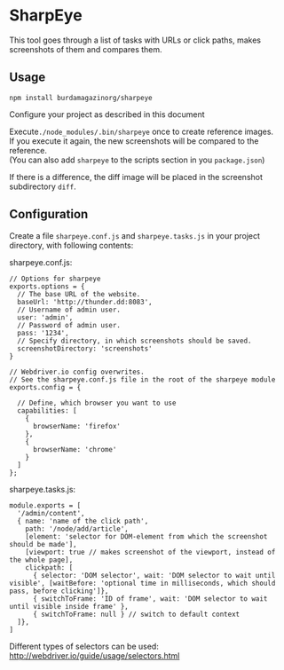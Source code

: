 # SharpEye
This tool goes through a list of tasks with URLs or click paths, makes screenshots of them and compares them.

## Usage
`npm install burdamagazinorg/sharpeye`

Configure your project as described in this document

Execute`./node_modules/.bin/sharpeye` once to create reference images.  
If you execute it again, the new screenshots will be compared to the reference.  
(You can also add `sharpeye` to the scripts section in you `package.json`)

If there is a difference, the diff image will be placed in the screenshot subdirectory `diff`.


## Configuration

Create a file `sharpeye.conf.js` and `sharpeye.tasks.js` in your project directory, with following contents:

sharpeye.conf.js:
```
// Options for sharpeye
exports.options = {
  // The base URL of the website.
  baseUrl: 'http://thunder.dd:8083',
  // Username of admin user.
  user: 'admin',
  // Password of admin user.
  pass: '1234',
  // Specify directory, in which screenshots should be saved.
  screenshotDirectory: 'screenshots'
}

// Webdriver.io config overwrites.
// See the sharpeye.conf.js file in the root of the sharpeye module
exports.config = {

  // Define, which browser you want to use
  capabilities: [
    {
      browserName: 'firefox'
    },
    {
      browserName: 'chrome'
    }
  ]
};

```

sharpeye.tasks.js:
```
module.exports = [
  '/admin/content',
  { name: 'name of the click path',
    path: '/node/add/article',
    [element: 'selector for DOM-element from which the screenshot should be made'],
    [viewport: true // makes screenshot of the viewport, instead of the whole page],
    clickpath: [
      { selector: 'DOM selector', wait: 'DOM selector to wait until visible', [waitBefore: 'optional time in milliseconds, which should pass, before clicking']},
      { switchToFrame: 'ID of frame', wait: 'DOM selector to wait until visible inside frame' },
      { switchToFrame: null } // switch to default context
  ]},
]

```

Different types of selectors can be used: http://webdriver.io/guide/usage/selectors.html
